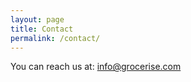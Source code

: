 ```yaml
---
layout: page
title: Contact
permalink: /contact/
---
```


You can reach us at: [info@grocerise.com](mailto:info@grocerise.com)
